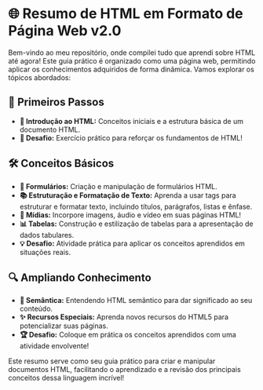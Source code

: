 # 🌐 Resumo de HTML em Formato de Página Web v2.0

Bem-vindo ao meu repositório, onde compilei tudo que aprendi sobre HTML até agora! Este guia prático é organizado como uma página web, permitindo aplicar os conhecimentos adquiridos de forma dinâmica. Vamos explorar os tópicos abordados:

## 🚀 Primeiros Passos
- **📖 Introdução ao HTML:** Conceitos iniciais e a estrutura básica de um documento HTML.
- **💪 Desafio:** Exercício prático para reforçar os fundamentos de HTML!

## 🛠️ Conceitos Básicos
- **📝 Formulários:** Criação e manipulação de formulários HTML.
- **📚 Estruturação e Formatação de Texto:** Aprenda a usar tags para estruturar e formatar texto, incluindo títulos, parágrafos, listas e ênfase.
- **🎥 Mídias:** Incorpore imagens, áudio e vídeo em suas páginas HTML!
- **📊 Tabelas:** Construção e estilização de tabelas para a apresentação de dados tabulares.
- **💡 Desafio:** Atividade prática para aplicar os conceitos aprendidos em situações reais.

## 🔍 Ampliando Conhecimento
- **🧠 Semântica:** Entendendo HTML semântico para dar significado ao seu conteúdo.
- **✨ Recursos Especiais:** Aprenda novos recursos do HTML5 para potencializar suas páginas.
- **🏆 Desafio:** Coloque em prática os conceitos aprendidos com uma atividade envolvente!

Este resumo serve como seu guia prático para criar e manipular documentos HTML, facilitando o aprendizado e a revisão dos principais conceitos dessa linguagem incrível!
